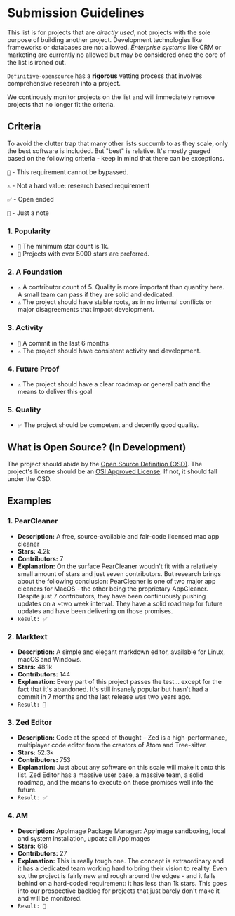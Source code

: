 
# Submission Guidelines
This list is for projects that are _directly used_, not projects with the sole purpose of building another project. Development technologies like frameworks or databases are not allowed. _Enterprise systems_ like CRM or marketing are currently no allowed but may be considered once the core of the list is ironed out. 

```Definitive-opensource``` has a **rigorous** vetting process that involves comprehensive research into a project. 

We continously monitor projects on the list and will immediately remove projects that no longer fit the criteria. 

## Criteria
To avoid the clutter trap that many other lists succumb to as they scale, only the best software is included. But "best" is relative. It's mostly guaged based on the following criteria - keep in mind that there can be exceptions. 

```🛑``` - This requirement cannot be bypassed. 

```⚠️``` - Not a hard value: research based requirement

```✅``` - Open ended

```📔``` - Just a note

### 1. Popularity
- ```🛑``` The minimum star count is 1k.
- ```📔``` Projects with over 5000 stars are preferred.

### 2. A Foundation
- ```⚠️``` A contributor count of 5. Quality is more important than quantity here. A small team can pass if they are solid and dedicated.
- ```⚠️``` The project should have stable roots, as in no internal conflicts or major disagreements that impact development. 

### 3. Activity
- ```🛑``` A commit in the last 6 months
- ```⚠️``` The project should have consistent activity and development.

### 4. Future Proof
- ```⚠️``` The project should have a clear roadmap or general path and the means to deliver this goal

### 5. Quality
- ```✅``` The project should be competent and decently good quality.

## What is Open Source? (In Development)
The project should abide by the [Open Source Definition (OSD)](https://opensource.org/osd). 
The project's license should be an [OSI Approved License](https://opensource.org/licenses). If not, it should fall under the OSD. 

## Examples

### 1. PearCleaner
- **Description:** A free, source-available and fair-code licensed mac app cleaner 
- **Stars:** 4.2k
- **Contributors:** 7
- **Explanation:** On the surface PearCleaner woudn't fit with a relatively small amount of stars and just seven contributors. But research brings about the following conclusion: PearCleaner is one of two major app cleaners for MacOS - the other being the proprietary AppCleaner. Despite just 7 contributors, they have been continuously pushing updates on a ~two week interval. They have a solid roadmap for future updates and have been delivering on those promises. 
- ```Result: ✅```

### 2. Marktext
- **Description:** A simple and elegant markdown editor, available for Linux, macOS and Windows.
- **Stars:** 48.1k
- **Contributors:** 144
- **Explanation:** Every part of this project passes the test... except for the fact that it's abandoned. It's still insanely popular but hasn't had a commit in 7 months and the last release was two years ago. 
- ```Result: 🚫```

### 3. Zed Editor
- **Description:** Code at the speed of thought – Zed is a high-performance, multiplayer code editor from the creators of Atom and Tree-sitter. 
- **Stars:** 52.3k
- **Contributors:** 753
- **Explanation:** Just about any software on this scale will make it onto this list. Zed Editor has a massive user base, a massive team, a solid roadmap, and the means to execute on those promises well into the future. 
- ```Result: ✅```

### 4. AM
- **Description:** AppImage Package Manager: AppImage sandboxing, local and system installation, update all AppImages
- **Stars:** 618
- **Contributors:** 27
- **Explanation:** This is really tough one. The concept is extraordinary and it has a dedicated team working hard to bring their vision to reality. Even so, the project is fairly new and rough around the edges - and it falls behind on a hard-coded requirement: it has less than 1k stars. This goes into our prospective backlog for projects that just barely don't make it and will be monitored. 
- ```Result: 🧰```





